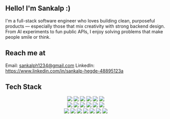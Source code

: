 ## Hello! I'm Sankalp :)
I'm a full-stack software engineer who loves building clean, purposeful products — especially those that mix creativity with strong backend design. From AI experiments to fun public APIs, I enjoy solving problems that make people smile or think.

## Reach me at
Email: sankalph1234@gmail.com
LinkedIn: https://www.linkedin.com/in/sankalp-hegde-48895123a

##  Tech Stack

<div align="center">

<img src="https://img.shields.io/badge/Java-ED8B00?style=for-the-badge&logo=java&logoColor=white"/>
<img src="https://img.shields.io/badge/SpringBoot-6DB33F?style=for-the-badge&logo=spring-boot&logoColor=white"/>
<img src="https://img.shields.io/badge/Backend-%23000000?style=for-the-badge"/>
<img src="https://img.shields.io/badge/REST--API-FF6F00?style=for-the-badge&logo=api&logoColor=white"/>
<img src="https://img.shields.io/badge/GitHub-181717?style=for-the-badge&logo=github"/>
<img src="https://img.shields.io/badge/CodeSpaces-181717?style=for-the-badge&logo=github&logoColor=white"/>
<br/>
<img src="https://img.shields.io/badge/React-20232A?style=for-the-badge&logo=react&logoColor=61DAFB"/>
<img src="https://img.shields.io/badge/Node.js-339933?style=for-the-badge&logo=node-dot-js&logoColor=white"/>
<img src="https://img.shields.io/badge/MySQL-00758F?style=for-the-badge&logo=mysql&logoColor=white"/>
<img src="https://img.shields.io/badge/HTML5-E34F26?style=for-the-badge&logo=html5&logoColor=white"/>
<img src="https://img.shields.io/badge/CSS3-1572B6?style=for-the-badge&logo=css3&logoColor=white"/>
<img src="https://img.shields.io/badge/JavaScript-F7DF1E?style=for-the-badge&logo=javascript&logoColor=black"/>
<br/>
<img src="https://img.shields.io/badge/Data%20Structures%20&%20Algorithms-007396?style=for-the-badge"/>
<img src="https://img.shields.io/badge/System%20Design-0A66C2?style=for-the-badge"/>
<img src="https://img.shields.io/badge/AWS-232F3E?style=for-the-badge&logo=amazon-aws&logoColor=white"/>
<img src="https://img.shields.io/badge/Eclipse-2C2255?style=for-the-badge&logo=eclipse&logoColor=white"/>
<img src="https://img.shields.io/badge/VSCode-007ACC?style=for-the-badge&logo=visual-studio-code&logoColor=white"/>
<img src="https://img.shields.io/badge/C++-00599C?style=for-the-badge&logo=c%2B%2B&logoColor=white"/>
<img src="https://img.shields.io/badge/Full--Stack-6A5ACD?style=for-the-badge"/>

</div>

